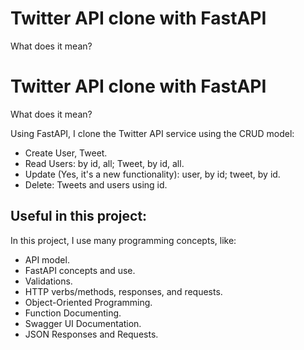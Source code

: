 # Twitter API clone with FastAPI

What does it mean?
# Twitter API clone with FastAPI

What does it mean?

Using FastAPI, I clone the Twitter API service using the CRUD model:

- Create User, Tweet.
- Read Users: by id, all; Tweet, by id, all.
- Update (Yes, it's a new functionality): user, by id; tweet, by id.
- Delete: Tweets and users using id.

## Useful in this project:

In this project, I use many programming concepts, like:
- API model.
- FastAPI concepts and use.
- Validations.
- HTTP verbs/methods, responses, and requests.
- Object-Oriented Programming.
- Function Documenting.
- Swagger UI Documentation.
- JSON Responses and Requests.
